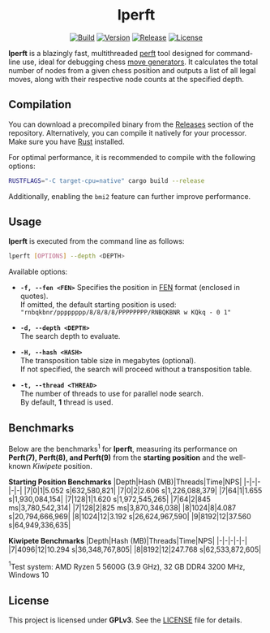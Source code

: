# <div align="center">lperft</div>

<div align="center">

[![Build][build-badge]][build-link]
[![Version][crates-badge]][crates-link]
[![Release][release-badge]][release-link]
[![License][license-badge]][license-link]

</div>

**lperft** is a blazingly fast, multithreaded [perft][perft-link] tool designed for command-line use, ideal for debugging chess [move generators][laura-link]. It calculates the total number of nodes from a given chess position and outputs a list of all legal moves, along with their respective node counts at the specified depth.

## Compilation

You can download a precompiled binary from the [Releases][release-link] section of the repository. Alternatively, you can compile it natively for your processor. Make sure you have [Rust][rust-link] installed.

For optimal performance, it is recommended to compile with the following options:
``` bash
RUSTFLAGS="-C target-cpu=native" cargo build --release
```
Additionally, enabling the `bmi2` feature can further improve performance.

## Usage

**lperft** is executed from the command line as follows:
```bash
lperft [OPTIONS] --depth <DEPTH>
```
Available options:

-   **`-f, --fen <FEN>`**
    Specifies the position in [FEN][fen-link] format (enclosed in quotes).  
    If omitted, the default starting position is used:  
    `"rnbqkbnr/pppppppp/8/8/8/8/PPPPPPPP/RNBQKBNR w KQkq - 0 1"`
    
-   **`-d, --depth <DEPTH>`**  
    The search depth to evaluate.
    
-   **`-H, --hash <HASH>`**  
    The transposition table size in megabytes (optional).  
    If not specified, the search will proceed without a transposition table.
    
-   **`-t, --thread <THREAD>`**  
    The number of threads to use for parallel node search.  
    By default, **1** thread is used.

## Benchmarks
Below are the benchmarks$^1$ for **lperft**, measuring its performance on **Perft(7), Perft(8), and Perft(9)** from the **starting position** and the well-known _Kiwipete_ position.

**Starting Position Benchmarks**
|Depth|Hash (MB)|Threads|Time|NPS|
|-|-|-|-|-|
|7|0|1|5.052 s|632,580,821|
|7|0|2|2.606 s|1,226,088,379|
|7|64|1|1.655 s|1,930,084,154|
|7|128|1|1.620 s|1,972,545,265|
|7|64|2|845 ms|3,780,542,314|
|7|128|2|825 ms|3,870,346,038|
|8|1024|8|4.087 s|20,794,666,969|
|8|1024|12|3.192 s|26,624,967,590|
|9|8192|12|37.560 s|64,949,336,635|

**Kiwipete Benchmarks**
|Depth|Hash (MB)|Threads|Time|NPS|
|-|-|-|-|-|
|7|4096|12|10.294 s|36,348,767,805|
|8|8192|12|247.768 s|62,533,872,605|

$^1$Test system: AMD Ryzen 5 5600G (3.9 GHz), 32 GB DDR4 3200 MHz, Windows 10

## License

This project is licensed under **GPLv3**. See the [LICENSE][license-link] file for details.

[build-badge]:https://img.shields.io/github/actions/workflow/status/HansTibberio/lperft/build.yml
[build-link]:https://github.com/HansTibberio/lperft/actions/workflows/build.yml
[license-link]:https://github.com/hanstibberio/lperft/blob/master/LICENSE
[license-badge]:https://img.shields.io/github/license/hanstibberio/lperft?label=license&color=success
[crates-link]:https://crates.io/crates/lperft
[crates-badge]:https://img.shields.io/crates/v/lperft
[release-badge]:https://img.shields.io/github/v/release/HansTibberio/lperft?label=official%20release
[release-link]:https://github.com/HansTibberio/lperft/releases/latest

[fen-link]:https://en.wikipedia.org/wiki/Forsyth%E2%80%93Edwards_Notation
[rust-link]:https://www.rust-lang.org/
[perft-link]:https://www.chessprogramming.org/Perft
[laura-link]:https://github.com/HansTibberio/Laura/tree/master/laura_core
